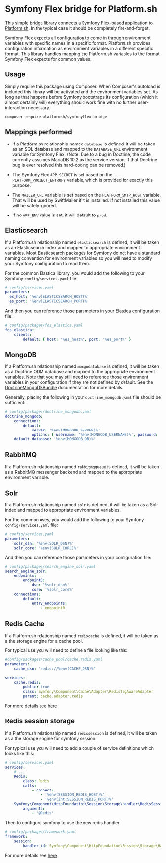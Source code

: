 # Symfony Flex bridge for Platform.sh

This simple bridge library connects a Symfony Flex-based application to [Platform.sh](https://platform.sh/).  In the typical case it should be completely fire-and-forget.

Symfony Flex expects all configuration to come in through environment variables with specific names in a specific format.  Platform.sh provides configuration information as environment variables in a different specific format.  This library handles mapping the Platform.sh variables to the format Symfony Flex expects for common values.

## Usage

Simply require this package using Composer.  When Composer's autoload is included this library will be activated and the environment variables set.  As long as that happens before Symfony bootstraps its configuration (which it almost certainly will) everything should work fine with no further user-interaction necessary.

```
composer require platformsh/symfonyflex-bridge
```

## Mappings performed

* If a Platform.sh relationship named `database` is defined, it will be taken as an SQL database and mapped to the `DATABASE_URL` environment variable for Symfony Flex.  (Note: Due to a bug in Doctrine, the code currently assumes MariaDB 10.2 as the service version.  If that Doctrine bug is ever resolved this hard-coding can be removed.)

* The Symfony Flex `APP_SECRET` is set based on the `PLATFORM_PROJECT_ENTROPY` variable, which is provided for exactly this purpose.

* The `MAILER_URL` variable is set based on the `PLATFORM_SMTP_HOST` variable.  That will be used by SwiftMailer if it is installed.  If not installed this value will be safely ignored.

* If no `APP_ENV` value is set, it will default to `prod`.

## Elasticsearch

If a Platform.sh relationship named `elasticsearch` is defined, it will be taken as an Elasticsearch index and mapped to appropriate environment variables.  Most Elasticsearch packages for Symfony do not have a standard  naming convention for environment variables so you will need to modify your Symfony configuration to read them.

For the common Elastica library, you would add the following to your Symfony `config/services.yaml` file:

```yaml
# config/services.yaml
parameters:
  es_host: '%env(ELASTICSEARCH_HOST)%'
  es_port: '%env(ELASTICSEARCH_PORT)%'
```

And then you can reference those parameters in your Elastica configuration file:

```yaml
# config/packages/fos_elastica.yaml
fos_elastica:
    clients:
        default: { host: '%es_host%', port: '%es_port%' }
```

## MongoDB

If a Platform.sh relationship named `mongodatabase` is defined, it will be taken as a Doctrine ODM database and mapped to the appropriate environment variables.  Note that you may still need to reference those environment variables in your configuration if they are not defined by default.  See the [DoctrineMongoDBBundle](https://symfony.com/doc/master/bundles/DoctrineMongoDBBundle/index.html) documentation for more details.

Generally, placing the following in your `doctrine_mongodb.yaml` file should be sufficient:

```yaml
# config/packages/doctrine_mongodb.yaml
doctrine_mongodb:
    connections:
        default:
            server: '%env(MONGODB_SERVER)%'
            options: { username: '%env(MONGODB_USERNAME)%', password: '%env(MONGODB_PASSWORD)%', authSource: '%env(MONGODB_DB)%' }
    default_database: '%env(MONGODB_DB)%'
```

## RabbitMQ

If a Platform.sh relationship named `rabbitmqqueue` is defined, it will be taken as a RabbitMQ messenger backend and mapped to the appropriate environment variable.

## Solr

If a Platform.sh relationship named `solr` is defined, it will be taken as a Solr index and mapped to appropriate environment variables.

For the common uses, you would add the following to your Symfony `config/services.yaml` file:

```yaml
# config/services.yaml
parameters:
    solr_dsn: '%env(SOLR_DSN)%'
    solr_core: '%env(SOLR_CORE)%'
```

And then you can reference those parameters in your configuration file:

```yaml
# config/packages/search_engine_solr.yaml
search_engine_solr:
    endpoints:
        endpoint0:
            dsn: '%solr_dsn%'
            core: '%solr_core%'
    connections:
        default:
            entry_endpoints:
                - endpoint0
```


## Redis Cache

If a Platform.sh relationship named `rediscache` is defined, it will be taken as a the storage engine for a cache pool. 

For typical use you will need to define a file looking like this:

```yaml
#config/packages/cache_pool/cache.redis.yaml
parameters:
    cache_dsn: 'redis://%env(CACHE_DSN)%'

services:
    cache.redis:
        public: true
        class: Symfony\Component\Cache\Adapter\RedisTagAwareAdapter
        parent: cache.adapter.redis
```
For more details see [here](https://symfony.com/doc/current/components/cache/adapters/redis_adapter.html)

## Redis session storage

If a Platform.sh relationship named `redissession` is defined, it will be taken as a the storage engine for symfony session.

For typical use you will need to add a couple of service definitions which looks like this:
```yaml
# config/services.yaml
services:
    # ...
    Redis:
        class: Redis
        calls:
            - connect:
                - '%env(SESSION_REDIS_HOST)%'
                - '%env(int:SESSION_REDIS_PORT)%'
    Symfony\Component\HttpFoundation\Session\Storage\Handler\RedisSessionHandler:
        arguments:
            - '@Redis'
```
Then to configure symfony to use the new redis handler
```yaml
# config/packages/framework.yaml
framework:
    session:
        handler_id: Symfony\Component\HttpFoundation\Session\Storage\Handler\RedisSessionHandler
```

For more details see [here](https://symfony.com/doc/current/session/database.html#store-sessions-in-a-key-value-database-redis)
